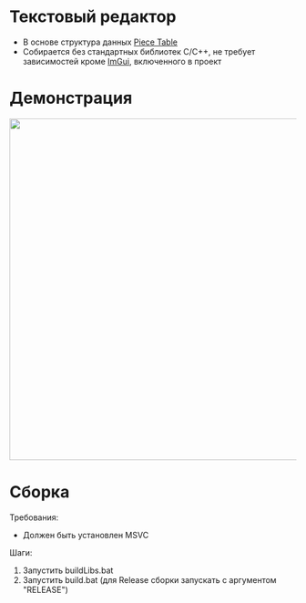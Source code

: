 # Текстовый редактор
- В основе структура данных [Piece Table](https://en.wikipedia.org/wiki/Piece_table)
- Собирается без стандартных библиотек C/C++, не требует зависимостей кроме [ImGui](https://github.com/ocornut/imgui), включенного в проект
# Демонстрация
<img src="https://github.com/user-attachments/assets/a4fecb59-7cb4-4a90-a594-f29ba0c1c511" width="600"/>

# Сборка
Требования:
- Должен быть установлен MSVC

Шаги:
1. Запустить buildLibs.bat
2. Запустить build.bat (для Release сборки запускать с аргументом "RELEASE")

